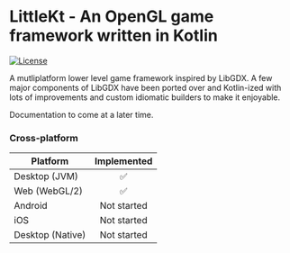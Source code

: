 # LittleKt - An OpenGL game framework written in Kotlin
[![License](https://img.shields.io/badge/License-Apache%202.0-blue.svg)](https://github.com/LeHaine/LittleKt/blob/master/LICENSE)

A mutliplatform lower level game framework inspired by LibGDX. A few major components of LibGDX have been ported over and Kotlin-ized with lots of improvements and custom idiomatic builders to make it enjoyable.

Documentation to come at a later time.

### Cross-platform 

| Platform | Implemented |
| -------- | :---------: |
| Desktop (JVM) | ✅ |
| Web (WebGL/2) | ✅ |
| Android | Not started |
| iOS | Not started |
| Desktop (Native) | Not started |
